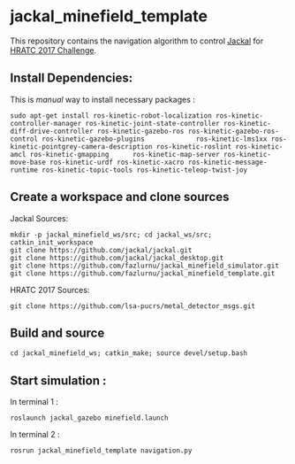 # jackal_minefield_template

This repository contains the navigation algorithm to control [Jackal](https://github.com/jackal) for [HRATC 2017 Challenge](http://www.inf.ufrgs.br/hratc2017/HRATC2017/Welcome.html).

## Install Dependencies:
This is *manual* way to install necessary packages :
```
sudo apt-get install ros-kinetic-robot-localization ros-kinetic-controller-manager ros-kinetic-joint-state-controller ros-kinetic-diff-drive-controller ros-kinetic-gazebo-ros ros-kinetic-gazebo-ros-control ros-kinetic-gazebo-plugins             ros-kinetic-lms1xx ros-kinetic-pointgrey-camera-description ros-kinetic-roslint ros-kinetic-amcl ros-kinetic-gmapping      ros-kinetic-map-server ros-kinetic-move-base ros-kinetic-urdf ros-kinetic-xacro ros-kinetic-message-runtime ros-kinetic-topic-tools ros-kinetic-teleop-twist-joy
```

## Create a workspace and clone sources

Jackal Sources:
```
mkdir -p jackal_minefield_ws/src; cd jackal_ws/src; catkin_init_workspace
git clone https://github.com/jackal/jackal.git
git clone https://github.com/jackal/jackal_desktop.git
git clone https://github.com/fazlurnu/jackal_minefield_simulator.git
git clone https://github.com/fazlurnu/jackal_minefield_template.git
```
HRATC 2017 Sources:
```
git clone https://github.com/lsa-pucrs/metal_detector_msgs.git
```

## Build and source

```
cd jackal_minefield_ws; catkin_make; source devel/setup.bash
```
## Start simulation : 

In terminal 1 :
```
roslaunch jackal_gazebo minefield.launch
```
In terminal 2 :
```
rosrun jackal_minefield_template navigation.py
```
